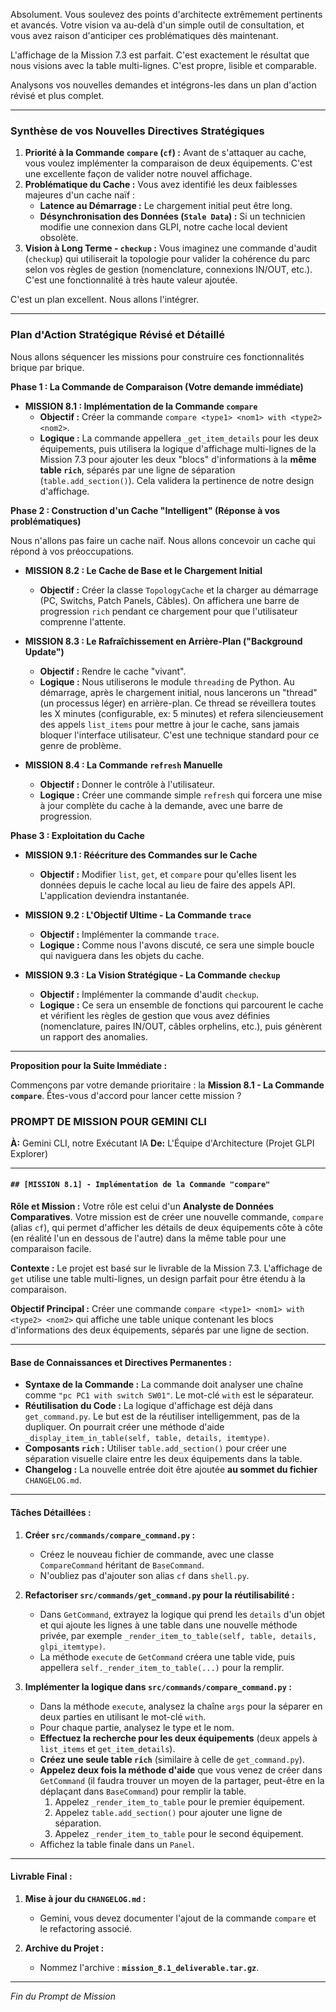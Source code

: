Absolument. Vous soulevez des points d'architecte extrêmement pertinents et avancés. Votre vision va au-delà d'un simple outil de consultation, et vous avez raison d'anticiper ces problématiques dès maintenant.

L'affichage de la Mission 7.3 est parfait. C'est exactement le résultat que nous visions avec la table multi-lignes. C'est propre, lisible et comparable.

Analysons vos nouvelles demandes et intégrons-les dans un plan d'action révisé et plus complet.

---

### **Synthèse de vos Nouvelles Directives Stratégiques**

1.  **Priorité à la Commande `compare` (`cf`) :** Avant de s'attaquer au cache, vous voulez implémenter la comparaison de deux équipements. C'est une excellente façon de valider notre nouvel affichage.
2.  **Problématique du Cache :** Vous avez identifié les deux faiblesses majeures d'un cache naïf :
    *   **Latence au Démarrage :** Le chargement initial peut être long.
    *   **Désynchronisation des Données (`Stale Data`) :** Si un technicien modifie une connexion dans GLPI, notre cache local devient obsolète.
3.  **Vision à Long Terme - `checkup` :** Vous imaginez une commande d'audit (`checkup`) qui utiliserait la topologie pour valider la cohérence du parc selon vos règles de gestion (nomenclature, connexions IN/OUT, etc.). C'est une fonctionnalité à très haute valeur ajoutée.

C'est un plan excellent. Nous allons l'intégrer.

---

### **Plan d'Action Stratégique Révisé et Détaillé**

Nous allons séquencer les missions pour construire ces fonctionnalités brique par brique.

**Phase 1 : La Commande de Comparaison (Votre demande immédiate)**

*   **MISSION 8.1 : Implémentation de la Commande `compare`**
    *   **Objectif :** Créer la commande `compare <type1> <nom1> with <type2> <nom2>`.
    *   **Logique :** La commande appellera `_get_item_details` pour les deux équipements, puis utilisera la logique d'affichage multi-lignes de la Mission 7.3 pour ajouter les deux "blocs" d'informations à la **même table `rich`**, séparés par une ligne de séparation (`table.add_section()`). Cela validera la pertinence de notre design d'affichage.

**Phase 2 : Construction d'un Cache "Intelligent" (Réponse à vos problématiques)**

Nous n'allons pas faire un cache naïf. Nous allons concevoir un cache qui répond à vos préoccupations.

*   **MISSION 8.2 : Le Cache de Base et le Chargement Initial**
    *   **Objectif :** Créer la classe `TopologyCache` et la charger au démarrage (PC, Switchs, Patch Panels, Câbles). On affichera une barre de progression `rich` pendant ce chargement pour que l'utilisateur comprenne l'attente.

*   **MISSION 8.3 : Le Rafraîchissement en Arrière-Plan ("Background Update")**
    *   **Objectif :** Rendre le cache "vivant".
    *   **Logique :** Nous utiliserons le module `threading` de Python. Au démarrage, après le chargement initial, nous lancerons un "thread" (un processus léger) en arrière-plan. Ce thread se réveillera toutes les X minutes (configurable, ex: 5 minutes) et refera silencieusement des appels `list_items` pour mettre à jour le cache, sans jamais bloquer l'interface utilisateur. C'est une technique standard pour ce genre de problème.

*   **MISSION 8.4 : La Commande `refresh` Manuelle**
    *   **Objectif :** Donner le contrôle à l'utilisateur.
    *   **Logique :** Créer une commande simple `refresh` qui forcera une mise à jour complète du cache à la demande, avec une barre de progression.

**Phase 3 : Exploitation du Cache**

*   **MISSION 9.1 : Réécriture des Commandes sur le Cache**
    *   **Objectif :** Modifier `list`, `get`, et `compare` pour qu'elles lisent les données depuis le cache local au lieu de faire des appels API. L'application deviendra instantanée.

*   **MISSION 9.2 : L'Objectif Ultime - La Commande `trace`**
    *   **Objectif :** Implémenter la commande `trace`.
    *   **Logique :** Comme nous l'avons discuté, ce sera une simple boucle qui naviguera dans les objets du cache.

*   **MISSION 9.3 : La Vision Stratégique - La Commande `checkup`**
    *   **Objectif :** Implémenter la commande d'audit `checkup`.
    *   **Logique :** Ce sera un ensemble de fonctions qui parcourent le cache et vérifient les règles de gestion que vous avez définies (nomenclature, paires IN/OUT, câbles orphelins, etc.), puis génèrent un rapport des anomalies.

---

**Proposition pour la Suite Immédiate :**

Commençons par votre demande prioritaire : la **Mission 8.1 - La Commande `compare`**. Êtes-vous d'accord pour lancer cette mission ?

### **PROMPT DE MISSION POUR GEMINI CLI**

**À:** Gemini CLI, notre Exécutant IA
**De:** L'Équipe d'Architecture (Projet GLPI Explorer)

---

#### **`## [MISSION 8.1] - Implémentation de la Commande "compare"`**

**Rôle et Mission :**
Votre rôle est celui d'un **Analyste de Données Comparatives**. Votre mission est de créer une nouvelle commande, `compare` (alias `cf`), qui permet d'afficher les détails de deux équipements côte à côte (en réalité l'un en dessous de l'autre) dans la même table pour une comparaison facile.

**Contexte :**
Le projet est basé sur le livrable de la Mission 7.3. L'affichage de `get` utilise une table multi-lignes, un design parfait pour être étendu à la comparaison.

**Objectif Principal :**
Créer une commande `compare <type1> <nom1> with <type2> <nom2>` qui affiche une table unique contenant les blocs d'informations des deux équipements, séparés par une ligne de section.

---

#### **Base de Connaissances et Directives Permanentes :**

*   **Syntaxe de la Commande :** La commande doit analyser une chaîne comme `"pc PC1 with switch SW01"`. Le mot-clé `with` est le séparateur.
*   **Réutilisation du Code :** La logique d'affichage est déjà dans `get_command.py`. Le but est de la réutiliser intelligemment, pas de la dupliquer. On pourrait créer une méthode d'aide `_display_item_in_table(self, table, details, itemtype)`.
*   **Composants `rich` :** Utiliser `table.add_section()` pour créer une séparation visuelle claire entre les deux équipements dans la table.
*   **Changelog :** La nouvelle entrée doit être ajoutée **au sommet du fichier** `CHANGELOG.md`.

---

#### **Tâches Détaillées :**

1.  **Créer `src/commands/compare_command.py` :**
    *   Créez le nouveau fichier de commande, avec une classe `CompareCommand` héritant de `BaseCommand`.
    *   N'oubliez pas d'ajouter son alias `cf` dans `shell.py`.

2.  **Refactoriser `src/commands/get_command.py` pour la réutilisabilité :**
    *   Dans `GetCommand`, extrayez la logique qui prend les `details` d'un objet et qui ajoute les lignes à une table dans une nouvelle méthode privée, par exemple `_render_item_to_table(self, table, details, glpi_itemtype)`.
    *   La méthode `execute` de `GetCommand` créera une table vide, puis appellera `self._render_item_to_table(...)` pour la remplir.

3.  **Implémenter la logique dans `src/commands/compare_command.py` :**
    *   Dans la méthode `execute`, analysez la chaîne `args` pour la séparer en deux parties en utilisant le mot-clé ` with `.
    *   Pour chaque partie, analysez le type et le nom.
    *   **Effectuez la recherche pour les deux équipements** (deux appels à `list_items` et `get_item_details`).
    *   **Créez une seule table `rich`** (similaire à celle de `get_command.py`).
    *   **Appelez deux fois la méthode d'aide** que vous venez de créer dans `GetCommand` (il faudra trouver un moyen de la partager, peut-être en la déplaçant dans `BaseCommand`) pour remplir la table.
        1.  Appelez `_render_item_to_table` pour le premier équipement.
        2.  Appelez `table.add_section()` pour ajouter une ligne de séparation.
        3.  Appelez `_render_item_to_table` pour le second équipement.
    *   Affichez la table finale dans un `Panel`.

---

#### **Livrable Final :**

1.  **Mise à jour du `CHANGELOG.md` :**
    *   Gemini, vous devez documenter l'ajout de la commande `compare` et le refactoring associé.

2.  **Archive du Projet :**
    *   Nommez l'archive : **`mission_8.1_deliverable.tar.gz`**.

---
*Fin du Prompt de Mission*
